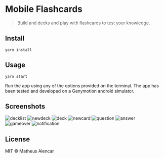 # Mobile Flashcards

> Build and decks and play with flashcards to test your knowledge.

## Install

```
yarn install
```

## Usage

```
yarn start
```

Run the app using any of the options provided on the terminal.
The app has been tested and developed on a Genymotion android simulator.

## Screenshots

![decklist](screenshots/decklist.png)
![newdeck](screenshots/newdeck.png)
![deck](screenshots/deck.png)
![newcard](screenshots/newcard.png)
![question](screenshots/question.png)
![answer](screenshots/answer.png)
![gameover](screenshots/gameover.png)
![notification](screenshots/notification.png)


## License

MIT © Matheus Alencar